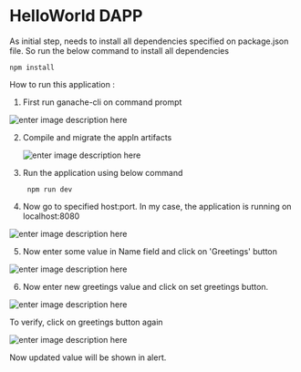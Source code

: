 # HelloWorld DAPP
As initial step, needs to install all dependencies specified on package.json file. So run the below command to install all dependencies

	npm install

How to run this application :
  1. First run ganache-cli on command prompt
  
  ![enter image description here](https://lh3.googleusercontent.com/pEWsMZjCRPXuYFBd2MBiofBXPgPzt81lWacmpeJlZy4c_giAXrCjkFzoGyoR7mNjsVcL2RbdCCLe)
	
2. Compile and migrate the appln artifacts

    
   ![enter image description here](https://lh3.googleusercontent.com/ybPT2o8FZOPLnrOMvEiH1yLs9b6y5vBu55vk9mn6tRADWIrQt_E1Ja6NgbtR_29o3RKC9yG9esZu)

3. Run the application using below command
	
		npm run dev	  

4. Now go to specified host:port. In my case, the application is running on localhost:8080


![enter image description here](https://lh3.googleusercontent.com/0GZrDRWq6pbtnYKTTGSTjcT_W9qbPp16hJ45XOW-1DYsAaHeLgSiSQWILb5q7Eusw3kmgrEF1iyj)

5. Now enter some value in Name field and click on 'Greetings' button

![enter image description here](https://lh3.googleusercontent.com/6m2svf0P5YCGwLeWKR-63s1ZcjgAv41yiUsUZGwKMM3bDLHKz_0RK9mlJIDdZVzebSs5H4O_V4zo)

6. Now enter new greetings value and click on set greetings button. 


![enter image description here](https://lh3.googleusercontent.com/ERsV7tYmjcJZgvQ6P2PxAXF9RohK8PKmukhVoOsUwzoUWc9VdSq0-3D2U8Nds1rgxkTR_8NMrFlU)

To verify, click on greetings button again

![enter image description here](https://lh3.googleusercontent.com/83sbb3E-mEhYC9_0Ed-O9VFektYYlXZV4r8nRJupxZGJxWKVV_wX4CSazq_r_VNptl2_rm0vQl-Y)

Now updated value will be shown in alert.
